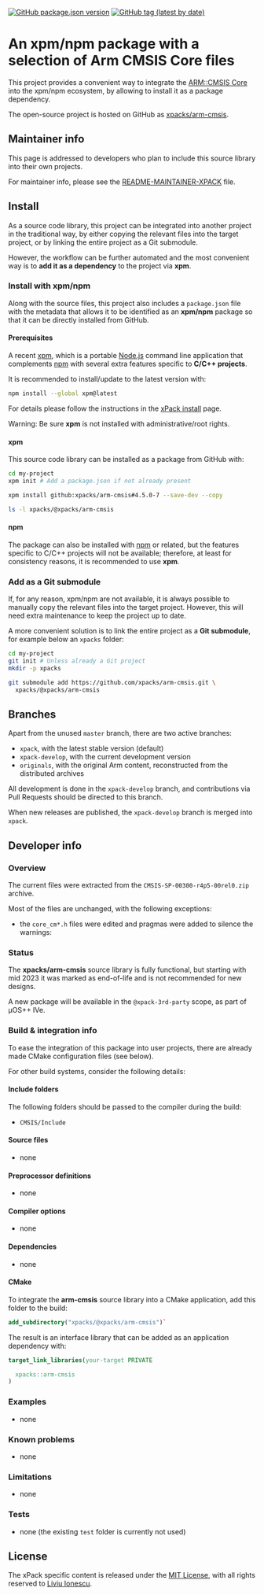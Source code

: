 [![GitHub package.json version](https://img.shields.io/github/package-json/v/xpacks/arm-cmsis)](https://github.com/xpacks/arm-cmsis/blob/xpack/package.json)
[![GitHub tag (latest by date)](https://img.shields.io/github/v/tag/xpacks/arm-cmsis)](https://github.com/xpacks/arm-cmsis/tags/)

# An xpm/npm package with a selection of Arm CMSIS Core files

This project provides a convenient way to integrate the
[ARM::CMSIS Core](https://arm-software.github.io/CMSIS_5/General/html/index.html)
into the xpm/npm ecosystem, by allowing to install it as a package dependency.

The open-source project is hosted on GitHub as
[xpacks/arm-cmsis](https://github.com/xpacks/arm-cmsis).

## Maintainer info

This page is addressed to developers who plan to include this source
library into their own projects.

For maintainer info, please see the
[README-MAINTAINER-XPACK](README-MAINTAINER-XPACK.md) file.

## Install

As a source code library, this project can be integrated into another project
in the traditional way,
by either copying the relevant files into the target project, or by linking
the entire project as a Git submodule.

However, the workflow can be further automated and the most convenient way is
to **add it as a dependency** to the project via **xpm**.

### Install with xpm/npm

Along with the source files, this project also includes a
`package.json` file with the metadata that allows it to be identified as an
**xpm/npm** package so that it can be directly installed from GitHub.

#### Prerequisites

A recent [xpm](https://xpack.github.io/xpm/),
which is a portable [Node.js](https://nodejs.org/) command line application
that complements [npm](https://docs.npmjs.com)
with several extra features specific to
**C/C++ projects**.

It is recommended to install/update to the latest version with:

```sh
npm install --global xpm@latest
```

For details please follow the instructions in the
[xPack install](https://xpack.github.io/install/) page.

Warning: Be sure **xpm** is not installed with administrative/root rights.

#### xpm

This source code library can be installed as a package from GitHub with:

```sh
cd my-project
xpm init # Add a package.json if not already present

xpm install github:xpacks/arm-cmsis#4.5.0-7 --save-dev --copy

ls -l xpacks/@xpacks/arm-cmsis
```

#### npm

The package can also be installed with [npm](https://docs.npmjs.com)
or related, but
the features specific to C/C++ projects will not be available;
therefore, at least for consistency reasons, it is recommended
to use **xpm**.

### Add as a Git submodule

If, for any reason, xpm/npm are not available, it is always possible
to manually copy the relevant files into the target
project. However, this will need extra maintenance to keep the
project up to date.

A more convenient
solution is to link the entire project as a **Git submodule**,
for example below an `xpacks` folder:

```sh
cd my-project
git init # Unless already a Git project
mkdir -p xpacks

git submodule add https://github.com/xpacks/arm-cmsis.git \
  xpacks/@xpacks/arm-cmsis
```

## Branches

Apart from the unused `master` branch, there are two active branches:

- `xpack`, with the latest stable version (default)
- `xpack-develop`, with the current development version
- `originals`, with the original Arm content, reconstructed
  from the distributed archives

All development is done in the `xpack-develop` branch, and contributions via
Pull Requests should be directed to this branch.

When new releases are published, the `xpack-develop` branch is merged
into `xpack`.

## Developer info

### Overview

The current files were extracted from the `CMSIS-SP-00300-r4p5-00rel0.zip` archive.

Most of the files are unchanged, with the following exceptions:

- the `core_cm*.h` files were edited and pragmas were added to silence the warnings:

### Status

The **xpacks/arm-cmsis** source library is fully functional,
but starting with mid 2023 it was marked as end-of-life and
is not recommended for new designs.

A new package will be available in the `@xpack-3rd-party` scope,
as part of µOS++ IVe.

### Build & integration info

To ease the integration of this package into user projects, there
are already made CMake configuration files (see below).

For other build systems, consider the following details:

#### Include folders

The following folders should be passed to the compiler during the build:

- `CMSIS/Include`

#### Source files

- none

#### Preprocessor definitions

- none

#### Compiler options

- none

#### Dependencies

- none

#### CMake

To integrate the **arm-cmsis** source library
into a CMake application,
add this folder to the build:

```cmake
add_subdirectory("xpacks/@xpacks/arm-cmsis")`
```

The result is an interface library that can be added as an application
dependency with:

```cmake
target_link_libraries(your-target PRIVATE

  xpacks::arm-cmsis
)
```

### Examples

- none

### Known problems

- none

### Limitations

- none

### Tests

- none (the existing `test` folder is currently not used)

## License

The xPack specific content is released under the
[MIT License](https://opensource.org/licenses/mit/),
with all rights reserved to
[Liviu Ionescu](https://github.com/ilg-ul).
